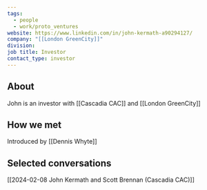 ```yaml
---
tags:
  - people
  - work/proto_ventures
website: https://www.linkedin.com/in/john-kermath-a90294127/
company: "[[London GreenCity]]"
division: 
job title: Investor
contact_type: investor
---
```

## About
John is an investor with [[Cascadia CAC]] and [[London GreenCity]]

## How we met
Introduced by [[Dennis Whyte]]

## Selected conversations
[[2024-02-08 John Kermath and Scott Brennan (Cascadia CAC)]]